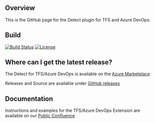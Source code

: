 ## Overview ##
This is the GitHub page for the Detect plugin for TFS and Azure DevOps.

## Build ##

[![Build Status](https://travis-ci.org/blackducksoftware/detect-for-tfs.svg?branch=master)](https://travis-ci.org/blackducksoftware/detect-for-tfs)
[![License](https://img.shields.io/badge/License-Apache%202.0-blue.svg)](https://opensource.org/licenses/Apache-2.0)


## Where can I get the latest release? ##
The Detect for TFS/Azure DevOps is available on the [Azure Marketplace](https://marketplace.visualstudio.com/items?itemName=black-duck-software.detect-for-tfs)

Releases and Source are available under [GitHub releases](https://github.com/blackducksoftware/detect-for-tfs/releases)

## Documentation ##
Instructions and examples for the TFS/Azure DevOps Extension are available on our [Public Confluence](https://synopsys.atlassian.net/wiki/spaces/INTDOCS/pages/622655/Running+Hub+Detect+with+TFS+or+Azure+DevOps)
